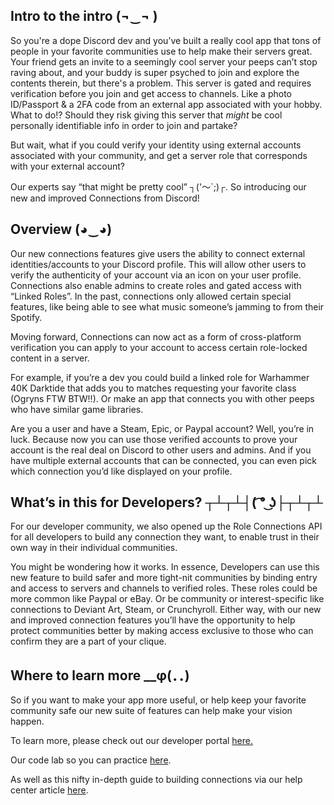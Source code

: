 <h2>
    <strong>Intro to the intro</strong> (¬‿¬ )
</h2>
<p>So you're a dope Discord dev and you’ve built a really cool app that tons of people in your favorite communities use to help make their servers great. Your friend gets an invite to a seemingly cool server your peeps can’t stop raving about, and your buddy is super psyched to join and explore the contents therein, but there's a problem. This server is gated and requires verification before you join and get access to channels. Like a photo ID/Passport &amp; a 2FA code from an external app associated with your hobby. What to do!? Should they risk giving this server that <em>might</em> be cool personally identifiable info in order to join and partake?</p>
<p>But wait, what if you could verify your identity using external accounts associated with your community, and get a server role that corresponds with your external account?</p>
<p>Our experts say “that might be pretty cool” ┐('～`;)┌. So introducing our new and improved Connections from Discord!</p>
<h2><strong>Overview (◕‿◕)</strong></h2>
<p>Our new connections features give users the ability to connect external identities/accounts to your Discord profile. This will allow other users to verify the authenticity of your account via an icon on your user profile. Connections also enable admins to create roles and gated access with “Linked Roles”. In the past, connections only allowed certain special features, like being able to see what music someone’s jamming to from their Spotify.</p>
<p>Moving forward, Connections can now act as a form of cross-platform verification you can apply to your account to access certain role-locked content in a server.</p>
<p>For example, if you’re a dev you could build a linked role for Warhammer 40K Darktide that adds you to matches requesting your favorite class (Ogryns FTW BTW!!). Or make an app that connects you with other peeps who have similar game libraries.</p>
<p>Are you a user and have a Steam, Epic, or Paypal account? Well, you’re in luck. Because now you can use those verified accounts to prove your account is the real deal on Discord to other users and admins. And if you have multiple external accounts that can be connected, you can even pick which connection you’d like displayed on your profile.</p>
<h2><strong>What’s in this for Developers? ┬┴┬┴┤( ͡° ͜ʖ├┬┴┬┴</strong></h2>
<p>For our developer community, we also opened up the Role Connections API for all developers to build any connection they want, to enable trust in their own way in their individual communities.</p>
<p>You might be wondering how it works. In essence, Developers can use this new feature to build safer and more tight-nit communities by binding entry and access to servers and channels to verified roles. These roles could be more common like Paypal or eBay. Or be community or interest-specific like connections to Deviant Art, Steam, or Crunchyroll. Either way, with our new and improved connection features you’ll have the opportunity to help protect communities better by making access exclusive to those who can confirm they are a part of your clique.</p>
<h2><strong>Where to learn more __φ(．．)</strong></h2>
<p>So if you want to make your app more useful, or help keep your favorite community safe our new suite of features can help make your vision happen.</p>
<p>To learn more, please check out our developer portal <a href="https://discord.com/developers/docs/intro" target="_blank" rel="noopener">here.</a></p>
<p>Our code lab so you can practice <a href="https://discord.com/developers/docs/tutorials/configuring-app-metadata-for-linked-roles" target="_blank" rel="noopener">here</a>.</p>
<p>As well as this nifty in-depth guide to building connections via our help center article <a href="https://support-dev.discord.com/hc/en-us/articles/10852186730903">here</a>.</p>